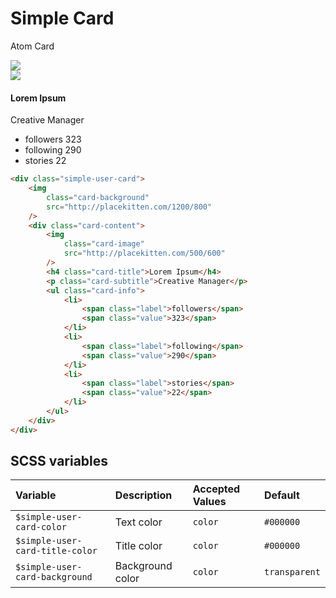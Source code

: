 # Simple Card
<Badge type="tip">Atom</Badge> <Badge type="info">Card</Badge>

<div class="simple-user-card">
    <img
        class="card-background"
        src="http://placekitten.com/1200/800"
    />
    <div class="card-content">
    <img
        class="card-image"
        src="http://placekitten.com/500/600"
    />
    <h4 class="card-title">Lorem Ipsum</h4>
    <p class="card-subtitle">Creative Manager</p>
    <ul class="card-info">
        <li>
            <span class="label">followers</span>
            <span class="value">323</span>
        </li>
        <li>
            <span class="label">following</span>
            <span class="value">290</span>
        </li>
        <li>
            <span class="label">stories</span>
            <span class="value">22</span>
        </li>
    </ul>
    </div>
</div>

```html
<div class="simple-user-card">
    <img
        class="card-background"
        src="http://placekitten.com/1200/800"
    />
    <div class="card-content">
        <img
            class="card-image"
            src="http://placekitten.com/500/600"
        />
        <h4 class="card-title">Lorem Ipsum</h4>
        <p class="card-subtitle">Creative Manager</p>
        <ul class="card-info">
            <li>
                <span class="label">followers</span>
                <span class="value">323</span>
            </li>
            <li>
                <span class="label">following</span>
                <span class="value">290</span>
            </li>
            <li>
                <span class="label">stories</span>
                <span class="value">22</span>
            </li>
        </ul>
    </div>
</div>
```

## SCSS variables

| Variable                        | Description      | Accepted Values | Default       |
|:--------------------------------|:-----------------|:----------------|:--------------|
| `$simple-user-card-color`       | Text color       | `color`         | `#000000`     |
| `$simple-user-card-title-color` | Title color      | `color`         | `#000000`     |
| `$simple-user-card-background`  | Background color | `color`         | `transparent` |




<style lang="scss">
@import "../../theme.scss";

$simple-user-card-title-color: $primary-color;
$simple-user-card-background: #f0f0f0;
.simple-user-card{
    max-width: 300px;
}

.vp-doc {
    .simple-user-card{
        .card-info {
            padding: 0;
        }
    }
}

@import "components/molecules/cards/SimpleUserCard.scss";
</style>